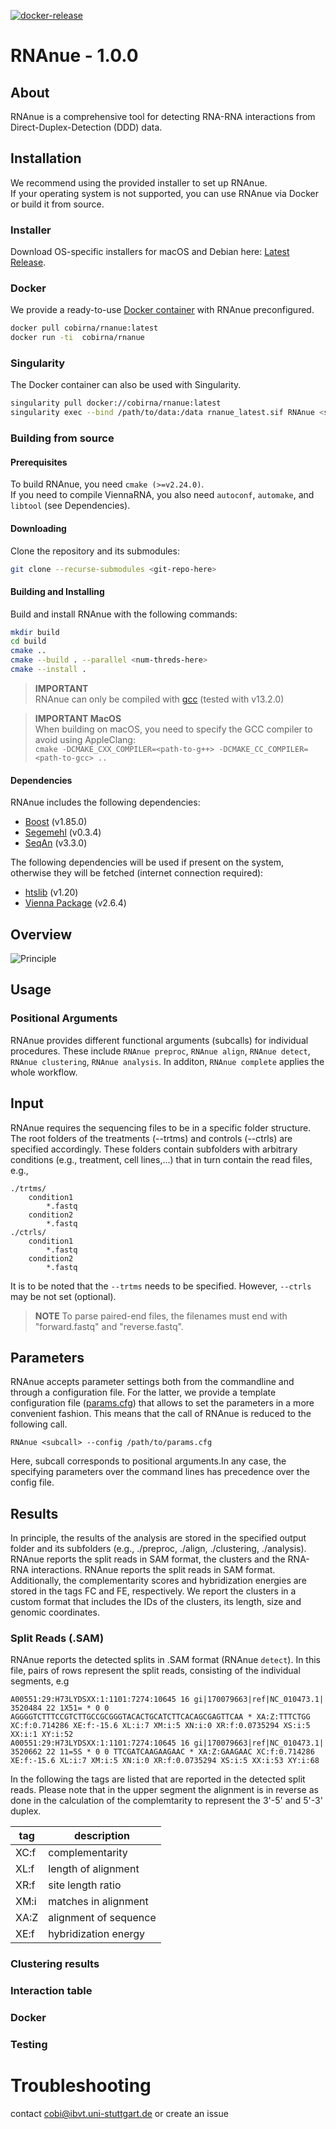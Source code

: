 [![docker-release](https://github.com/Ibvt/RNAnue/actions/workflows/docker.yml/badge.svg)](https://github.com/Ibvt/RNAnue/actions/workflows/docker.yml)

# RNAnue - 1.0.0

## About

RNAnue is a comprehensive tool for detecting RNA-RNA interactions from Direct-Duplex-Detection (DDD) data.

## Installation

We recommend using the provided installer to set up RNAnue.  
If your operating system is not supported, you can use RNAnue via Docker or build it from source.

### Installer

Download OS-specific installers for macOS and Debian here: [Latest Release](https://github.com/ChristopherAdelmann/RNAnue/releases/latest).

### Docker

We provide a ready-to-use [Docker container](https://hub.docker.com/repository/docker/cobirna/rnanue) with RNAnue preconfigured.

```bash
docker pull cobirna/rnanue:latest
docker run -ti  cobirna/rnanue
```

### Singularity

The Docker container can also be used with Singularity.

```bash
singularity pull docker://cobirna/rnanue:latest
singularity exec --bind /path/to/data:/data rnanue_latest.sif RNAnue <subcall> --config /data/params.cfg
```

### Building from source

#### Prerequisites

To build RNAnue, you need `cmake (>=v2.24.0)`.  
If you need to compile ViennaRNA, you also need `autoconf`, `automake`, and `libtool` (see Dependencies).

#### Downloading

Clone the repository and its submodules:

```bash
git clone --recurse-submodules <git-repo-here>
```

#### Building and Installing

Build and install RNAnue with the following commands:

```bash
mkdir build
cd build
cmake ..
cmake --build . --parallel <num-threds-here>
cmake --install .
```

> **IMPORTANT**  
> RNAnue can only be compiled with [gcc](https://gcc.gnu.org) (tested with v13.2.0)  

> **IMPORTANT MacOS**  
> When building on macOS, you need to specify the GCC compiler to avoid using AppleClang:  
> ```cmake -DCMAKE_CXX_COMPILER=<path-to-g++> -DCMAKE_CC_COMPILER=<path-to-gcc> ..```

#### Dependencies

RNAnue includes the following dependencies:

* [Boost](https://github.com/boostorg/boost) (v1.85.0)
* [Segemehl](http://www.bioinf.uni-leipzig.de/Software/segemehl/) (v0.3.4)
* [SeqAn](https://github.com/seqan/seqan3) (v3.3.0)

The following dependencies will be used if present on the system, otherwise they will be fetched (internet connection required):

* [htslib](https://github.com/samtools/htslib.git) (v1.20)
* [Vienna Package](https://www.tbi.univie.ac.at/RNA/#binary_packages) (v2.6.4)

## Overview

![Principle](principle.png)

## Usage

### Positional Arguments

RNAnue provides different functional arguments (subcalls) for individual procedures. These include `RNAnue preproc`,
`RNAnue align`, `RNAnue detect`, `RNAnue clustering`, `RNAnue analysis`. In additon, `RNAnue complete` applies the whole workflow.

## Input

RNAnue requires the sequencing files to be in a specific folder structure. The root folders of the
treatments (--trtms) and controls (--ctrls) are specified accordingly. These folders contain subfolders
with arbitrary conditions (e.g., treatment, cell lines,...) that in turn contain the read files, e.g.,

```
./trtms/
    condition1
        *.fastq
    condition2
        *.fastq
./ctrls/
    condition1
        *.fastq
    condition2
        *.fastq
```

It is to be noted that the `--trtms` needs to be specified. However, `--ctrls` may be not set (optional).

> **NOTE**  To parse paired-end files, the filenames must end with "forward.fastq" and "reverse.fastq".

## Parameters

RNAnue accepts parameter settings both from the commandline and through a configuration file.
For the latter, we provide a template configuration file ([params.cfg](./example/params.cfg)) that
allows to set the parameters in a more convenient fashion. This means that the call of RNAnue
is reduced to the following call.

```
RNAnue <subcall> --config /path/to/params.cfg
```

Here, subcall corresponds to positional arguments.In any case, the specifying parameters over the command lines has
precedence over the config file.

## Results

In principle, the results of the analysis are stored in the specified output folder and its subfolders
(e.g., ./preproc, ./align, ./clustering, ./analysis). RNAnue reports the split reads in SAM format, the clusters
and the RNA-RNA interactions. RNAnue reports the split reads in SAM format. Additionally, the complementarity
scores and hybridization energies are stored in the tags FC and FE, respectively. We report the clusters in a
custom format that includes the IDs of the clusters, its length, size and genomic coordinates.

### Split Reads (.SAM)

RNAnue reports the detected splits in .SAM format (RNAnue `detect`). In this file, pairs of rows represent the
split reads, consisting of the individual segments, e.g

```
A00551:29:H73LYDSXX:1:1101:7274:10645 16 gi|170079663|ref|NC_010473.1| 3520484 22 1X51= * 0 0 AGGGGTCTTTCCGTCTTGCCGCGGGTACACTGCATCTTCACAGCGAGTTCAA * XA:Z:TTTCTGG XC:f:0.714286 XE:f:-15.6 XL:i:7 XM:i:5 XN:i:0 XR:f:0.0735294 XS:i:5 XX:i:1 XY:i:52
A00551:29:H73LYDSXX:1:1101:7274:10645 16 gi|170079663|ref|NC_010473.1| 3520662 22 11=5S * 0 0 TTCGATCAAGAAGAAC * XA:Z:GAAGAAC XC:f:0.714286 XE:f:-15.6 XL:i:7 XM:i:5 XN:i:0 XR:f:0.0735294 XS:i:5 XX:i:53 XY:i:68

```

In the following the tags are listed that are reported in the detected split reads. Please note that in the upper
segment the alignment is in reverse as done in the calculation of the complemtarity to represent the 3'-5' and 5'-3'
duplex.

| tag | description |
| --- | ----------- |
| XC:f | complementarity |
| XL:f | length of alignment |
| XR:f | site length ratio |
| XM:i | matches in alignment |
| XA:Z | alignment of sequence |
| XE:f | hybridization energy |

### Clustering results

### Interaction table

### Docker

### Testing

# Troubleshooting

contact <cobi@ibvt.uni-stuttgart.de> or create an issue
